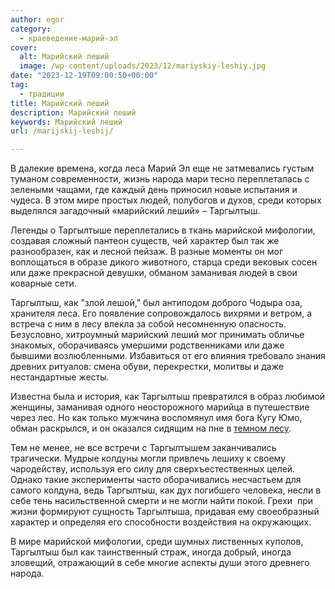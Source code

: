 ```yaml
---
author: egor
category:
  - краеведение-марий-эл
cover:
  alt: Марийский леший
  image: /wp-content/uploads/2023/12/mariyskiy-leshiy.jpg
date: "2023-12-19T09:00:50+00:00"
tag:
  - традиции
title: Марийский леший
description: Марийский леший
keywords: Марийский леший
url: /marijskij-leshij/

---
```

В далекие времена, когда леса Марий Эл еще не затмевались густым туманом современности, жизнь народа мари тесно переплеталась с зелеными чащами, где каждый день приносил новые испытания и чудеса. В этом мире простых людей, полубогов и духов, среди которых выделялся загадочный «марийский леший» – Таргылтыш.

Легенды о Таргылтыше переплетались в ткань марийской мифологии, создавая сложный пантеон существ, чей характер был так же разнообразен, как и лесной пейзаж. В разные моменты он мог воплощаться в образе дикого животного, старца среди вековых сосен или даже прекрасной девушки, обманом заманивая людей в свои коварные сети.

Таргылтыш, как "злой лешой," был антиподом доброго Чодыра оза, хранителя леса. Его появление сопровождалось вихрями и ветром, а встреча с ним в лесу влекла за собой несомненную опасность. Безусловно, хитроумный марийский леший мог принимать обличье знакомых, оборачиваясь умершими родственниками или даже бывшими возлюбленными. Избавиться от его влияния требовало знания древних ритуалов: смена обуви, перекрестки, молитвы и даже нестандартные жесты.

Известна была и история, как Таргылтыш превратился в образ любимой женщины, заманивая одного неосторожного марийца в путешествие через лес. Но как только мужчина воспомянул имя бога Кугу Юмо, обман раскрылся, и он оказался сидящим на пне в [темном лесу](/sozdaj-ekootryad-marij-el/).

Тем не менее, не все встречи с Таргылтышем заканчивались трагически. Мудрые колдуны могли привлечь лешиху к своему чародейству, используя его силу для сверхъестественных целей. Однако такие эксперименты часто оборачивались несчастьем для самого колдуна, ведь Таргылтыш, как дух погибшего человека, несли в себе тень насильственной смерти и не могли найти покой. Грехи  при жизни формируют сущность Таргылтыша, придавая ему своеобразный характер и определяя его способности воздействия на окружающих.

В мире марийской мифологии, среди шумных лиственных куполов, Таргылтыш был как таинственный страж, иногда добрый, иногда зловещий, отражающий в себе многие аспекты души этого древнего народа.
